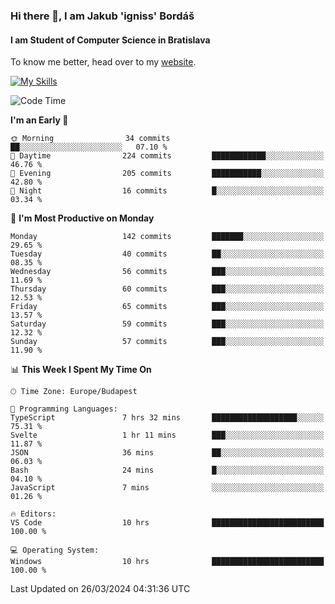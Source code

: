 ### Hi there 👋, I am Jakub 'igniss' Bordáš

#### I am Student of Computer Science in Bratislava
To know me better, head over to my [website](https://bordas.sk).

[![My Skills](https://skillicons.dev/icons?i=js,html,css,figma,svelte,java,kotlin,python,postgresql,typescript,nest,nodejs)](https://bordas.sk)


<!--START_SECTION:waka-->
![Code Time](http://img.shields.io/badge/Code%20Time-1%2C447%20hrs%203%20mins-blue)

**I'm an Early 🐤** 

```text
🌞 Morning                34 commits          ██░░░░░░░░░░░░░░░░░░░░░░░   07.10 % 
🌆 Daytime                224 commits         ████████████░░░░░░░░░░░░░   46.76 % 
🌃 Evening                205 commits         ███████████░░░░░░░░░░░░░░   42.80 % 
🌙 Night                  16 commits          █░░░░░░░░░░░░░░░░░░░░░░░░   03.34 % 
```
📅 **I'm Most Productive on Monday** 

```text
Monday                   142 commits         ███████░░░░░░░░░░░░░░░░░░   29.65 % 
Tuesday                  40 commits          ██░░░░░░░░░░░░░░░░░░░░░░░   08.35 % 
Wednesday                56 commits          ███░░░░░░░░░░░░░░░░░░░░░░   11.69 % 
Thursday                 60 commits          ███░░░░░░░░░░░░░░░░░░░░░░   12.53 % 
Friday                   65 commits          ███░░░░░░░░░░░░░░░░░░░░░░   13.57 % 
Saturday                 59 commits          ███░░░░░░░░░░░░░░░░░░░░░░   12.32 % 
Sunday                   57 commits          ███░░░░░░░░░░░░░░░░░░░░░░   11.90 % 
```


📊 **This Week I Spent My Time On** 

```text
🕑︎ Time Zone: Europe/Budapest

💬 Programming Languages: 
TypeScript               7 hrs 32 mins       ███████████████████░░░░░░   75.31 % 
Svelte                   1 hr 11 mins        ███░░░░░░░░░░░░░░░░░░░░░░   11.87 % 
JSON                     36 mins             ██░░░░░░░░░░░░░░░░░░░░░░░   06.03 % 
Bash                     24 mins             █░░░░░░░░░░░░░░░░░░░░░░░░   04.10 % 
JavaScript               7 mins              ░░░░░░░░░░░░░░░░░░░░░░░░░   01.26 % 

🔥 Editors: 
VS Code                  10 hrs              █████████████████████████   100.00 % 

💻 Operating System: 
Windows                  10 hrs              █████████████████████████   100.00 % 
```


 Last Updated on 26/03/2024 04:31:36 UTC
<!--END_SECTION:waka-->
